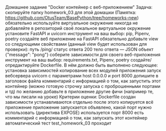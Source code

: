Домашнее задание "Docker контейнер c веб-приложением"
Задача:
скопируйте папку homework_03 для этой домашки (Памятка: https://github.com/OtusTeam/BasePython/tree/homeworks-new)
обязательно используйте виртуальное окружение
никогда не добавляйте в репозиторий своё локальное виртуальное окружение
установите FastAPI и uvicorn
инструмент на ваш выбор: pip, Pipenv, poetry
создайте веб приложение на FastAPI
обязательно добавьте view со следующими свойствами (данный view будет использован для проверки):
путь /ping/
статус ответа 200
тело ответа — JSON объект {"message": "pong"}
соберите зависимости для своего веб-приложения
инструмент на ваш выбор: requirements.txt, Pipenv, poetry
создайте/отредактируйте Dockerfile. В нём должно быть выполнено следующее:
установка зависимостей
копирование всех модулей приложения
запуск вебсервера uvicorn c параметрами host 0.0.0.0 и port 8000
допишите в заголовок файла комментарий с информацией о том, как запустить этот контейнер (можно готовую строчку запуска с проброшенными портами и тд)
по желанию добавьте в приложение другие фичи (например те, что мы писали на уроке)
Критерии оценки:
Dockerfile создан
зависимости устанавливаются отдельно
после этого копируется всё приложение
приложение запускается
объявлено, какой порт нужно использовать (директива EXPOSE)
используется порт 8000
есть комментарий с информацией о том, как запускать этот контейнер
автоматический тест test_homework_03 проходит